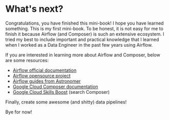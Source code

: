 # What's next?

Congratulations, you have finished this mini-book! I hope you have learned something. This is my first mini-book. To be honest, it is not easy for me to finish it because Airflow (and Composer) is such an extensive ecosystem. I tried my best to include important and practical knowledge that I learned when I worked as a Data Engineer in the past few years using Airflow.

If you are interested in learning more about Airflow and Composer, below are some resources:

- [Airflow official documentation](https://airflow.apache.org/docs/)
- [Airflow opensource project](https://github.com/apache/airflow)
- [Airflow guides from Astronomer](https://www.astronomer.io/guides/)
- [Google Cloud Composer documentation](https://cloud.google.com/composer/docs)
- [Google Cloud Skills Boost](https://www.cloudskillsboost.google/catalog) (search Composer)

Finally, create some awesome (and shitty) data pipelines!

Bye for now!
